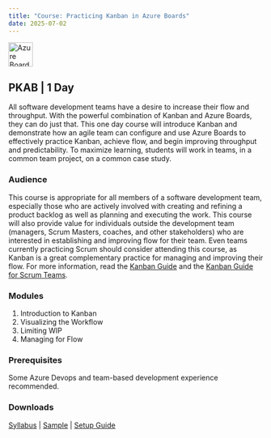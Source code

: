 ```yaml
---
title: "Course: Practicing Kanban in Azure Boards"
date: 2025-07-02
---
```


<img src="/images/icons/azure-boards.png" alt="Azure Boards" title="Azure Boards" style="height: 48px; margin-bottom: 0; vertical-align: middle;">

## PKAB | 1 Day
All software development teams have a desire to increase their flow and throughput. With the powerful combination of Kanban and Azure Boards, they can do just that. This one day course will introduce Kanban and demonstrate how an agile team can configure and use Azure Boards to effectively practice Kanban, achieve flow, and begin improving throughput and predictability. To maximize learning, students will work in teams, in a common team project, on a common case study.

### Audience
This course is appropriate for all members of a software development team, especially those who are actively involved with creating and refining a product backlog as well as planning and executing the work. This course will also provide value for individuals outside the development team (managers, Scrum Masters, coaches, and other stakeholders) who are interested in establishing and improving flow for their team. Even teams currently practicing Scrum should consider attending this course, as Kanban is a great complementary practice for managing and improving their flow. For more information, read the [Kanban Guide](https://kanbanguides.org) and the [Kanban Guide for Scrum Teams](https://www.scrum.org/resources/kanban-guide-scrum-teams).

### Modules
1. Introduction to Kanban
2. Visualizing the Workflow
3. Limiting WIP
4. Managing for Flow

### Prerequisites
Some Azure Devops and team-based development experience recommended.

### Downloads

<a href="/downloads/syllabi/pkab.pdf" target="_blank">Syllabus</a> | <a href="/downloads/samples/pkab.sample.pdf" target="_blank">Sample</a> | <a href="/downloads/setup/pkab.setup.pdf" target="_blank">Setup Guide</a>